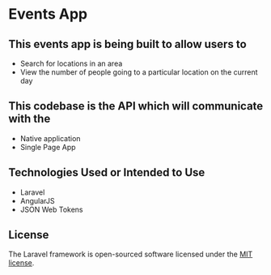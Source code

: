 # Events App

## This events app is being built to allow users to
* Search for locations in an area
* View the number of people going to a particular location on the current day

## This codebase is the API which will communicate with the
* Native application
* Single Page App  

## Technologies Used or Intended to Use
* Laravel
* AngularJS
* JSON Web Tokens

## License

The Laravel framework is open-sourced software licensed under the [MIT license](http://opensource.org/licenses/MIT).
